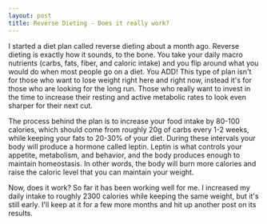 ```yaml
---
layout: post
title: Reverse Dieting - Does it really work?
---
```


I started a diet plan called reverse dieting about a month ago.  Reverse dieting is exactly how it sounds, to the bone.  You take your daily macro nutrients (carbs, fats, fiber, and caloric intake) and you flip around what you would do when most people go on a diet.  You ADD!  This type of plan isn't for those who want to lose weight right here and right now, instead it's for those who are looking for the long run.  Those who really want to invest in the time to increase their resting and active metabolic rates to look even sharper for their next cut.

The process behind the plan is to increase your food intake by 80-100 calories, which should come from roughly 20g of carbs every 1-2 weeks, while keeping your fats to 20-30% of your diet.  During these intervals your body will produce a hormone called leptin.  Leptin is what controls your appetite, metabolism, and behavior, and the body produces enough to maintain homeostasis.  In other words, the body will burn more calories and raise the caloric level that you can maintain your weight.

Now, does it work?  So far it has been working well for me.  I increased my daily intake to roughly 2300 calories while keeping the same weight, but it's still early.  I'll keep at it for a few more months and hit up another post on its results.

